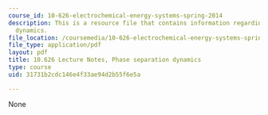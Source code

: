 ```yaml
---
course_id: 10-626-electrochemical-energy-systems-spring-2014
description: This is a resource file that contains information regarding phase separation
  dynamics.
file_location: /coursemedia/10-626-electrochemical-energy-systems-spring-2014/31731b2cdc146e4f33ae94d2b55f6e5a_MIT10_626S14_S11lec39.pdf
file_type: application/pdf
layout: pdf
title: 10.626 Lecture Notes, Phase separation dynamics
type: course
uid: 31731b2cdc146e4f33ae94d2b55f6e5a

---
```

None